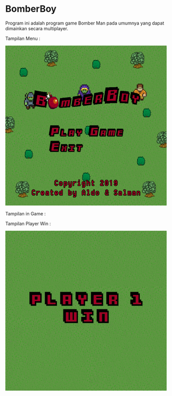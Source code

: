 # BomberBoy

Program ini adalah program game Bomber Man pada umumnya yang dapat dimainkan secara multiplayer.

Tampilan Menu :

<img src="assets/game_menu.png" alt="Game Menu" width="600" height="500">

Tampilan in Game :

Tampilan Player Win :

<img src="assets/p1win.png" alt="Player Win" width="600" height="500">



